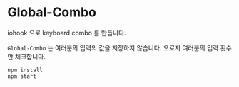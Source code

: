 # Global-Combo

iohook 으로 keyboard combo 를 만듭니다.

`Global-Combo` 는 여러분의 입력의 값을 저장하지 않습니다.
오로지 여러분의 입력 횟수만 체크합니다.

```
npm install
npm start
```
